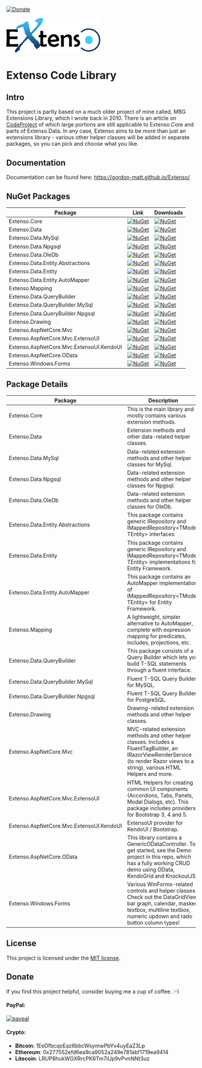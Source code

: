 [![Donate](https://img.shields.io/badge/Donate-PayPal-green.svg)](https://www.paypal.com/cgi-bin/webscr?cmd=_donations&business=gordon_matt%40live%2ecom&lc=AU&currency_code=AUD&bn=PP%2dDonationsBF%3abtn_donateCC_LG%2egif%3aNonHosted)

<img src="https://github.com/gordon-matt/Extenso/blob/master/_Misc/ExtensoLogo.png" alt="Logo" width="250" />

# Extenso Code Library

## Intro
This project is partly based on a much older project of mine called, MBG Extensions Library, which I wrote back in 2010. There is an article on [CodeProject](https://www.codeproject.com/Articles/116940/MBG-Extensions-Library) of which large portions are still applicable to Extenso.Core and parts of Extenso.Data. In any case, Extenso aims to be more than just an extensions library - various other helper classes will be added in separate packages, so you can pick and choose what you like.

## Documentation
Documentation can be found here: https://gordon-matt.github.io/Extenso/

## NuGet Packages

| Package | Link | Downloads |
|---------|------|-------------|
| Extenso.Core | [![NuGet](https://img.shields.io/nuget/v/Extenso.Core?style=flat-square&logo=nuget&label=Version)](https://www.nuget.org/packages/Extenso.Core) | [![NuGet](https://img.shields.io/nuget/dt/Extenso.Core?style=flat-square&logo=nuget&label=Downloads)](https://www.nuget.org/packages/Extenso.Core) |
| Extenso.Data | [![NuGet](https://img.shields.io/nuget/v/Extenso.Data?style=flat-square&logo=nuget&label=Version)](https://www.nuget.org/packages/Extenso.Data) | [![NuGet](https://img.shields.io/nuget/dt/Extenso.Data?style=flat-square&logo=nuget&label=Downloads)](https://www.nuget.org/packages/Extenso.Data) |
| Extenso.Data.MySql | [![NuGet](https://img.shields.io/nuget/v/Extenso.Data.MySql?style=flat-square&logo=nuget&label=Version)](https://www.nuget.org/packages/Extenso.Data.MySql) | [![NuGet](https://img.shields.io/nuget/dt/Extenso.Data.MySql?style=flat-square&logo=nuget&label=Downloads)](https://www.nuget.org/packages/Extenso.Data.MySql) |
| Extenso.Data.Npgsql | [![NuGet](https://img.shields.io/nuget/v/Extenso.Data.Npgsql?style=flat-square&logo=nuget&label=Version)](https://www.nuget.org/packages/Extenso.Data.Npgsql) | [![NuGet](https://img.shields.io/nuget/dt/Extenso.Data.Npgsql?style=flat-square&logo=nuget&label=Downloads)](https://www.nuget.org/packages/Extenso.Data.Npgsql) |
| Extenso.Data.OleDb | [![NuGet](https://img.shields.io/nuget/v/Extenso.Data.OleDb?style=flat-square&logo=nuget&label=Version)](https://www.nuget.org/packages/Extenso.Data.OleDb) | [![NuGet](https://img.shields.io/nuget/dt/Extenso.Data.OleDb?style=flat-square&logo=nuget&label=Downloads)](https://www.nuget.org/packages/Extenso.Data.OleDb) |
| Extenso.Data.Entity.Abstractions | [![NuGet](https://img.shields.io/nuget/v/Extenso.Data.Entity.Abstractions?style=flat-square&logo=nuget&label=Version)](https://www.nuget.org/packages/Extenso.Data.Entity.Abstractions) | [![NuGet](https://img.shields.io/nuget/dt/Extenso.Data.Entity.Abstractions?style=flat-square&logo=nuget&label=Downloads)](https://www.nuget.org/packages/Extenso.Data.Entity.Abstractions) |
| Extenso.Data.Entity | [![NuGet](https://img.shields.io/nuget/v/Extenso.Data.Entity?style=flat-square&logo=nuget&label=Version)](https://www.nuget.org/packages/Extenso.Data.Entity) | [![NuGet](https://img.shields.io/nuget/dt/Extenso.Data.Entity?style=flat-square&logo=nuget&label=Downloads)](https://www.nuget.org/packages/Extenso.Data.Entity) |
| Extenso.Data.Entity.AutoMapper | [![NuGet](https://img.shields.io/nuget/v/Extenso.Data.Entity.AutoMapper?style=flat-square&logo=nuget&label=Version)](https://www.nuget.org/packages/Extenso.Data.Entity.AutoMapper) | [![NuGet](https://img.shields.io/nuget/dt/Extenso.Data.Entity.AutoMapper?style=flat-square&logo=nuget&label=Downloads)](https://www.nuget.org/packages/Extenso.Data.Entity.AutoMapper) |
| Extenso.Mapping | [![NuGet](https://img.shields.io/nuget/v/Extenso.Mapping?style=flat-square&logo=nuget&label=Version)](https://www.nuget.org/packages/Extenso.Mapping) | [![NuGet](https://img.shields.io/nuget/dt/Extenso.Mapping?style=flat-square&logo=nuget&label=Downloads)](https://www.nuget.org/packages/Extenso.Mapping) |
| Extenso.Data.QueryBuilder | [![NuGet](https://img.shields.io/nuget/v/Extenso.Data.QueryBuilder?style=flat-square&logo=nuget&label=Version)](https://www.nuget.org/packages/Extenso.Data.QueryBuilder) | [![NuGet](https://img.shields.io/nuget/dt/Extenso.Data.QueryBuilder?style=flat-square&logo=nuget&label=Downloads)](https://www.nuget.org/packages/Extenso.Data.QueryBuilder) |
| Extenso.Data.QueryBuilder.MySql | [![NuGet](https://img.shields.io/nuget/v/Extenso.Data.QueryBuilder.MySql?style=flat-square&logo=nuget&label=Version)](https://www.nuget.org/packages/Extenso.Data.QueryBuilder.MySql) | [![NuGet](https://img.shields.io/nuget/dt/Extenso.Data.QueryBuilder.MySql?style=flat-square&logo=nuget&label=Downloads)](https://www.nuget.org/packages/Extenso.Data.QueryBuilder.MySql) |
| Extenso.Data.QueryBuilder.Npgsql | [![NuGet](https://img.shields.io/nuget/v/Extenso.Data.QueryBuilder.Npgsql?style=flat-square&logo=nuget&label=Version)](https://www.nuget.org/packages/Extenso.Data.QueryBuilder.Npgsql) | [![NuGet](https://img.shields.io/nuget/dt/Extenso.Data.QueryBuilder.Npgsql?style=flat-square&logo=nuget&label=Downloads)](https://www.nuget.org/packages/Extenso.Data.QueryBuilder.Npgsql) |
| Extenso.Drawing | [![NuGet](https://img.shields.io/nuget/v/Extenso.Drawing?style=flat-square&logo=nuget&label=Version)](https://www.nuget.org/packages/Extenso.Drawing) | [![NuGet](https://img.shields.io/nuget/dt/Extenso.Drawing?style=flat-square&logo=nuget&label=Downloads)](https://www.nuget.org/packages/Extenso.Drawing) |
| Extenso.AspNetCore.Mvc | [![NuGet](https://img.shields.io/nuget/v/Extenso.AspNetCore.Mvc?style=flat-square&logo=nuget&label=Version)](https://www.nuget.org/packages/Extenso.AspNetCore.Mvc) | [![NuGet](https://img.shields.io/nuget/dt/Extenso.AspNetCore.Mvc?style=flat-square&logo=nuget&label=Downloads)](https://www.nuget.org/packages/Extenso.AspNetCore.Mvc) |
| Extenso.AspNetCore.Mvc.ExtensoUI | [![NuGet](https://img.shields.io/nuget/v/Extenso.AspNetCore.Mvc.ExtensoUI?style=flat-square&logo=nuget&label=Version)](https://www.nuget.org/packages/Extenso.AspNetCore.Mvc.ExtensoUI) | [![NuGet](https://img.shields.io/nuget/dt/Extenso.AspNetCore.Mvc.ExtensoUI?style=flat-square&logo=nuget&label=Downloads)](https://www.nuget.org/packages/Extenso.AspNetCore.Mvc.ExtensoUI) |
| Extenso.AspNetCore.Mvc.ExtensoUI.KendoUI | [![NuGet](https://img.shields.io/nuget/v/Extenso.AspNetCore.Mvc.ExtensoUI.KendoUI?style=flat-square&logo=nuget&label=Version)](https://www.nuget.org/packages/Extenso.AspNetCore.Mvc.ExtensoUI.KendoUI) | [![NuGet](https://img.shields.io/nuget/dt/Extenso.AspNetCore.Mvc.ExtensoUI.KendoUI?style=flat-square&logo=nuget&label=Downloads)](https://www.nuget.org/packages/Extenso.AspNetCore.Mvc.ExtensoUI.KendoUI) |
| Extenso.AspNetCore.OData | [![NuGet](https://img.shields.io/nuget/v/Extenso.AspNetCore.OData?style=flat-square&logo=nuget&label=Version)](https://www.nuget.org/packages/Extenso.AspNetCore.OData) | [![NuGet](https://img.shields.io/nuget/dt/Extenso.AspNetCore.OData?style=flat-square&logo=nuget&label=Downloads)](https://www.nuget.org/packages/Extenso.AspNetCore.OData) |
| Extenso.Windows.Forms | [![NuGet](https://img.shields.io/nuget/v/Extenso.Windows.Forms?style=flat-square&logo=nuget&label=Version)](https://www.nuget.org/packages/Extenso.Windows.Forms) | [![NuGet](https://img.shields.io/nuget/dt/Extenso.Windows.Forms?style=flat-square&logo=nuget&label=Downloads)](https://www.nuget.org/packages/Extenso.Windows.Forms) |

## Package Details

| Package | Description |
|---------|------|
| Extenso.Core | This is the main library and mostly contains various extension methods. |
| Extenso.Data | Extension methods and other data-related helper classes. |
| Extenso.Data.MySql | Data-related extension methods and other helper classes for MySql. |
| Extenso.Data.Npgsql | Data-related extension methods and other helper classes for Npgsql. |
| Extenso.Data.OleDb | Data-related extension methods and other helper classes for OleDb. |
| Extenso.Data.Entity.Abstractions | This package contains generic IRepository and IMappedRepository<TModel, TEntity> interfaces |
| Extenso.Data.Entity | This package contains generic IRepository and IMappedRepository<TModel, TEntity> implementations for Entity Framework. |
| Extenso.Data.Entity.AutoMapper | This package contains an AutoMapper implementation of IMappedRepository<TModel, TEntity> for Entity Framework. |
| Extenso.Mapping | A lightweight, simpler alternative to AutoMapper, complete with expression mapping for predicates, includes, projections, etc. |
| Extenso.Data.QueryBuilder | This package consists of a Query Builder which lets you build T-SQL statements through a fluent interface. |
| Extenso.Data.QueryBuilder.MySql | Fluent T-SQL Query Builder for MySQL. |
| Extenso.Data.QueryBuilder.Npgsql | Fluent T-SQL Query Builder for PostgreSQL. |
| Extenso.Drawing | Drawing-related extension methods and other helper classes. |
| Extenso.AspNetCore.Mvc | MVC-related extension methods and other helper classes. Includes a FluentTagBuilder, an IRazorViewRenderService (to render Razor views to a string), various HTML Helpers and more. |
| Extenso.AspNetCore.Mvc.ExtensoUI | HTML Helpers for creating common UI components (Accordions, Tabs, Panels, Modal Dialogs, etc). This package includes providers for Bootstrap 3, 4 and 5. |
| Extenso.AspNetCore.Mvc.ExtensoUI.KendoUI | ExtensoUI provider for KendoUI / Bootstrap. |
| Extenso.AspNetCore.OData | This library contains a GenericODataController. To get started, see the Demo project in this repo, which has a fully working CRUD demo using OData, KendoGrid and KnockoutJS. |
| Extenso.Windows.Forms | Various WinForms-related controls and helper classes. Check out the DataGridView bar graph, calendar, masked textbox, multiline textbox, numeric updown and rado button column types! |

## License

This project is licensed under the [MIT license](LICENSE.txt).

## Donate
If you find this project helpful, consider buying me a cup of coffee.  :-)

#### PayPal:

[![paypal](https://www.paypalobjects.com/en_US/i/btn/btn_donateCC_LG.gif)](https://www.paypal.com/cgi-bin/webscr?cmd=_donations&business=gordon_matt%40live%2ecom&lc=AU&currency_code=AUD&bn=PP%2dDonationsBF%3abtn_donateCC_LG%2egif%3aNonHosted)

#### Crypto:
- **Bitcoin**: 1EeDfbcqoEaz6bbcWsymwPbYv4uyEaZ3Lp
- **Ethereum**: 0x277552efd6ea9ca9052a249e781abf1719ea9414
- **Litecoin**: LRUP8hukWGXRrcPK6Tm7iUp9vPvnNNt3uz
